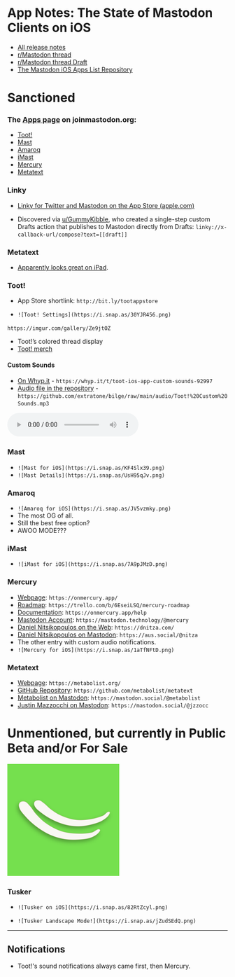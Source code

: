 # App Notes: The State of Mastodon Clients on iOS

* [All release notes](https://github.com/extratone/bilge/tree/main/documentation/Masto)
* [r/Mastodon thread](https://reddit.com/r/Mastodon/comments/mxymr1/your_thoughts_on_thirdparty_mastodon_clients_for/)
* [r/Mastodon thread Draft](drafts5://open?uuid=37917400-8CFF-49DA-BE29-DA6AFF2E7495)
* [The Mastodon iOS Apps List Repository](https://github.com/extratone/imastodon)

# Sanctioned

### The [Apps page](https://joinmastodon.org/apps) on joinmastodon.org:
* [Toot!](https://itunes.apple.com/app/toot/id1229021451)
* [Mast](https://apps.apple.com/us/app/mast-for-mastodon/id1437429129)
* [Amaroq](https://itunes.apple.com/us/app/amarok-for-mastodon/id1214116200)
* [iMast](https://apps.apple.com/us/app/imast/id1229461703)
* [Mercury](https://apps.apple.com/us/app/mercury-for-mastodon/id1486749200)
* [Metatext](https://apps.apple.com/us/app/metatext/id1523996615)

### Linky

* [‎Linky for Twitter and Mastodon on the App Store (apple.com)](https://apps.apple.com/us/app/linky-for-twitter-and-mastodon/id438090426)

* Discovered via [u/GummyKibble](https://www.reddit.com/user/GummyKibble/), who created a single-step custom Drafts action that publishes to Mastodon directly from Drafts:
  `linky://x-callback-url/compose?text=[[draft]]`

### Metatext

* [Apparently looks great on iPad](https://reddit.com/r/Mastodon/comments/mxymr1/_/gvrz8mz/?context=1).

### Toot!

* App Store shortlink: `http://bit.ly/tootappstore`

* `![Toot! Settings](https://i.snap.as/30YJR456.png)`

`https://imgur.com/gallery/Ze9jtOZ`

* Toot!’s colored thread display
* [Toot! merch](https://sineful.threadless.com/designs/toot/accessories/sticker)

#### Custom Sounds

* [On Whyp.it](https://whyp.it/t/toot-ios-app-custom-sounds-92997) - `https://whyp.it/t/toot-ios-app-custom-sounds-92997`
* [Audio file in the repository](https://github.com/extratone/bilge/blob/main/audio/Toot!%20Custom%20Sounds.mp3) - `https://github.com/extratone/bilge/raw/main/audio/Toot!%20Custom%20Sounds.mp3`

<audio controls>
  <source src="https://github.com/extratone/bilge/raw/main/audio/Toot!%20Custom%20Sounds.mp3">
</audio>

### Mast
* `![Mast for iOS](https://i.snap.as/KF4Slx39.png)`
* `![Mast Details](https://i.snap.as/UsH95qJv.png)`

### Amaroq

* `![Amaroq for iOS](https://i.snap.as/JV5vzmky.png)`
* The most OG of all.
* Still the best free option?
* AWOO MODE???

### iMast

* `![iMast for iOS](https://i.snap.as/7A9pJMzD.png)`

### Mercury

* [Webpage](https://onmercury.app/): `https://onmercury.app/`
* [Roadmap](https://trello.com/b/6EseiLSQ/mercury-roadmap): `https://trello.com/b/6EseiLSQ/mercury-roadmap`
* [Documentation](https://onmercury.app/help): `https://onmercury.app/help`
* [Mastodon Account](https://mastodon.technology/@mercury): `https://mastodon.technology/@mercury`
* [Daniel Nitsikopoulos on the Web](https://dnitza.com/): `https://dnitza.com/`
* [Daniel Nitsikopoulos on Mastodon](https://aus.social/@nitza): `https://aus.social/@nitza`
* The other entry with custom audio notifications.
* `![Mercury for iOS](https://i.snap.as/1aTfNFtD.png)`

### Metatext

* [Webpage](https://metabolist.org/): `https://metabolist.org/`	
* [GitHub Repository](https://github.com/metabolist/metatext): `https://github.com/metabolist/metatext`
* [Metabolist on Mastodon](https://mastodon.social/@metabolist): `https://mastodon.social/@metabolist`
* [Justin Mazzocchi on Mastodon](https://mastodon.social/@jzzocc): `https://mastodon.social/@jzzocc`

# Unmentioned, but currently in Public Beta and/or For Sale

<img src="../images/Tusker Icon.png" alt="Tusker Icon" style="zoom:25%;" />

### Tusker

* `![Tusker on iOS](https://i.snap.as/82RtZcyl.png)	`

* `![Tusker Landscape Mode!](https://i.snap.as/jZudSEdQ.png)`

---

## Notifications

* Toot!'s sound notifications always came first, then Mercury.
